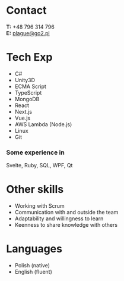# Contact
**T:** +48 796 314 796  
**E:** plague@go2.pl

# Tech Exp
- C#
- Unity3D
- ECMA Script
- TypeScript
- MongoDB
- React
- Next.js
- Vue.js
- AWS Lambda (Node.js)
- Linux
- Git

### Some experience in
Svelte, Ruby, SQL, WPF, Qt

# Other skills
- Working with Scrum
- Communication with and outside the team
- Adaptability and willingness to learn
- Keenness to share knowledge with others

# Languages
- Polish (native)
- English (fluent)
